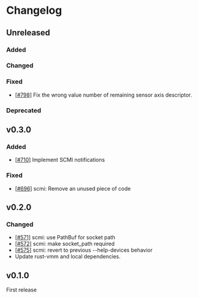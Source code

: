 # Changelog
## Unreleased

### Added

### Changed

### Fixed

- [[#798]](https://github.com/rust-vmm/vhost-device/pull/798) Fix the wrong value number of remaining sensor axis descriptor.

### Deprecated

## v0.3.0

### Added

- [[#710]](https://github.com/rust-vmm/vhost-device/pull/710) Implement SCMI notifications

### Fixed

- [[#696]](https://github.com/rust-vmm/vhost-device/pull/696) scmi: Remove an unused piece of code

## v0.2.0

### Changed

- [[#571]](https://github.com/rust-vmm/vhost-device/pull/571) scmi: use PathBuf for socket path
- [[#572]](https://github.com/rust-vmm/vhost-device/pull/572) scmi: make socket_path required
- [[#575]](https://github.com/rust-vmm/vhost-device/pull/575) scmi: revert to previous --help-devices behavior
- Update rust-vmm and local dependencies.

## v0.1.0

First release

